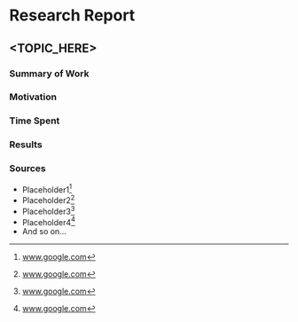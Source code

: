# Research Report
## <TOPIC_HERE>
### Summary of Work
<!--One paragraph summary of the research being performed-->
### Motivation
<!--Explain why you felt the need to perform this research-->
### Time Spent
<!--Explain how your time was spent-->
### Results
<!--Explain what you learned/produced/etc. This section should explain the
important things you learned so that it can serve as an easy reference for yourself
and others who could benefit from reviewing this topic. Include your sources as
footnotes. Make sure you include the footnotes where appropriate e.g [^1]-->
### Sources
<!--list your sources and link them to a footnote with the source url-->
- Placeholder1[^1]
- Placeholder2[^2]
- Placeholder3[^3]
- Placeholder4[^4]
- And so on...
[^1]: www.google.com
[^2]: www.google.com
[^3]: www.google.com
[^4]: www.google.com

